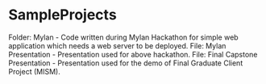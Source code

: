 SampleProjects
==============
Folder: Mylan - Code written during Mylan Hackathon for simple web application which needs a web server to be deployed.
File: Mylan Presentation - Presentation used for above hackathon.
File: Final Capstone Presentation - Presentation used for the demo of Final Graduate Client Project (MISM).
